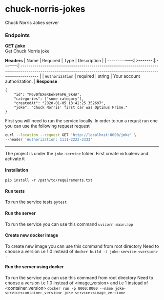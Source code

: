 # chuck-norris-jokes
Chuck Norris Jokes server

### Endpoints
**GET /joke**</br>
Get Chuck Norris joke 

**Headers**
|          Name | Required |  Type   | Description                                                                                                                                                           |
| -------------:|:--------:|:-------:| --------------------------------------------------------------------------------------------------------------------------------------------------------------------- |
|     `Authorization` | required | string  | Your account authorization.                                                                     |
**Response**
```
{
    "id": "F6v0fEXeREek9FnF6_9k4A",
    "categories": ["some category"],
    "createdAt": "2020-01-05 13:42:25.352697",
    "joke": "Chuck Norris' first car was Optimus Prime."
}
```
First you will need to run the service locally.
In order to run a requst run one you can use the following request request
```bash
curl --location --request GET 'http://localhost:8000/joke' \
--header 'Authorization: 1111-2222-3333'
```
*******
The project is under the `joke-service` folder.
First create virtualenv and activate it

#### Installation
`pip install -r /path/to/requirements.txt`

#### Run tests
To run the service tests
`pytest`

#### Run the server
To run the service you can use this command
`uvicorn main:app`

#### Create new docker image
To create new image you can use this command from root directory
Need to choose a version i.e 1.0 instead of <version>
`docker build -t joke-service:<version> .`

#### Run the server using docker
To run the service you can use this command from root directory
Need to choose a version i.e 1.0 instead of <image_version>
and i.e 1 instead of <container_version>
`docker run -p 8000:8000 --name joke-service<container_version> joke-service:<image_version>`
